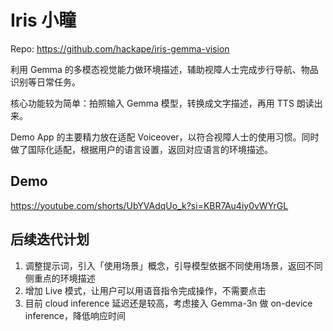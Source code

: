 # Iris 小瞳

Repo: https://github.com/hackape/iris-gemma-vision

利用 Gemma 的多模态视觉能力做环境描述，辅助视障人士完成步行导航、物品识别等日常任务。

核心功能较为简单：拍照输入 Gemma 模型，转换成文字描述，再用 TTS 朗读出来。

Demo App 的主要精力放在适配 Voiceover，以符合视障人士的使用习惯。同时做了国际化适配，根据用户的语言设置，返回对应语言的环境描述。

## Demo

https://youtube.com/shorts/UbYVAdqUo_k?si=KBR7Au4iy0vWYrGL

## 后续迭代计划

1. 调整提示词，引入「使用场景」概念，引导模型依据不同使用场景，返回不同侧重点的环境描述
2. 增加 Live 模式，让用户可以用语音指令完成操作，不需要点击
3. 目前 cloud inference 延迟还是较高，考虑接入 Gemma-3n 做 on-device inference，降低响应时间
